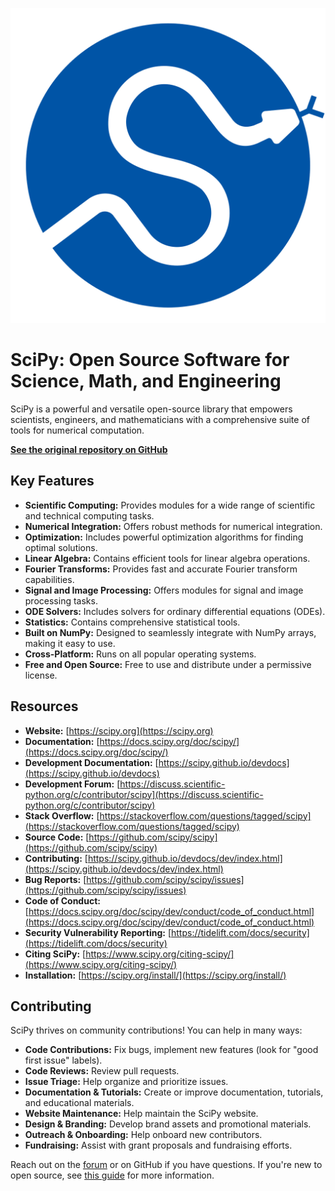 [![SciPy Logo](https://raw.githubusercontent.com/scipy/scipy/main/doc/source/_static/logo.svg)](https://scipy.org)

# SciPy: Open Source Software for Science, Math, and Engineering

SciPy is a powerful and versatile open-source library that empowers scientists, engineers, and mathematicians with a comprehensive suite of tools for numerical computation.

**[See the original repository on GitHub](https://github.com/scipy/scipy)**

## Key Features

*   **Scientific Computing:** Provides modules for a wide range of scientific and technical computing tasks.
*   **Numerical Integration:** Offers robust methods for numerical integration.
*   **Optimization:** Includes powerful optimization algorithms for finding optimal solutions.
*   **Linear Algebra:** Contains efficient tools for linear algebra operations.
*   **Fourier Transforms:** Provides fast and accurate Fourier transform capabilities.
*   **Signal and Image Processing:** Offers modules for signal and image processing tasks.
*   **ODE Solvers:** Includes solvers for ordinary differential equations (ODEs).
*   **Statistics:** Contains comprehensive statistical tools.
*   **Built on NumPy:** Designed to seamlessly integrate with NumPy arrays, making it easy to use.
*   **Cross-Platform:** Runs on all popular operating systems.
*   **Free and Open Source:** Free to use and distribute under a permissive license.

## Resources

*   **Website:** [https://scipy.org](https://scipy.org)
*   **Documentation:** [https://docs.scipy.org/doc/scipy/](https://docs.scipy.org/doc/scipy/)
*   **Development Documentation:** [https://scipy.github.io/devdocs](https://scipy.github.io/devdocs)
*   **Development Forum:** [https://discuss.scientific-python.org/c/contributor/scipy](https://discuss.scientific-python.org/c/contributor/scipy)
*   **Stack Overflow:** [https://stackoverflow.com/questions/tagged/scipy](https://stackoverflow.com/questions/tagged/scipy)
*   **Source Code:** [https://github.com/scipy/scipy](https://github.com/scipy/scipy)
*   **Contributing:** [https://scipy.github.io/devdocs/dev/index.html](https://scipy.github.io/devdocs/dev/index.html)
*   **Bug Reports:** [https://github.com/scipy/scipy/issues](https://github.com/scipy/scipy/issues)
*   **Code of Conduct:** [https://docs.scipy.org/doc/scipy/dev/conduct/code_of_conduct.html](https://docs.scipy.org/doc/scipy/dev/conduct/code_of_conduct.html)
*   **Security Vulnerability Reporting:** [https://tidelift.com/docs/security](https://tidelift.com/docs/security)
*   **Citing SciPy:** [https://www.scipy.org/citing-scipy/](https://www.scipy.org/citing-scipy/)
*   **Installation:** [https://scipy.org/install/](https://scipy.org/install/)

## Contributing

SciPy thrives on community contributions! You can help in many ways:

*   **Code Contributions:** Fix bugs, implement new features (look for "good first issue" labels).
*   **Code Reviews:** Review pull requests.
*   **Issue Triage:** Help organize and prioritize issues.
*   **Documentation & Tutorials:** Create or improve documentation, tutorials, and educational materials.
*   **Website Maintenance:** Help maintain the SciPy website.
*   **Design & Branding:** Develop brand assets and promotional materials.
*   **Outreach & Onboarding:** Help onboard new contributors.
*   **Fundraising:** Assist with grant proposals and fundraising efforts.

Reach out on the [forum](https://discuss.scientific-python.org/c/contributor/scipy) or on GitHub if you have questions. If you're new to open source, see [this guide](https://opensource.guide/how-to-contribute/) for more information.